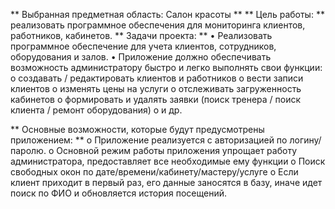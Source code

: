 ** Выбранная предметная область: Салон красоты **
** Цель работы: ** реализовать программное обеспечения для мониторинга клиентов, работников, кабинетов.
** Задачи проекта: **
•	Реализовать программное обеспечение для учета клиентов, сотрудников, оборудования и залов.
•	Приложение должно обеспечивать возможность администратору быстро и легко выполнять свои функции:
o	создавать / редактировать клиентов и работников
o	вести записи клиентов
o	изменять цены на услуги
o	отслеживать загруженность кабинетов
o	формировать и удалять заявки (поиск тренера / поиск клиента / ремонт оборудования)
o	и др.

** Основные возможности, которые будут предусмотрены приложением: **
o	Приложение реализуется с авторизацией по логину/паролю.
o	Основной режим работы приложения упрощает работу администратора, предоставляет все необходимые ему функции
o	Поиск свободных окон по дате/времени/кабинету/мастеру/услуге
o	Если клиент приходит в первый раз, его данные заносятся в базу, иначе идет поиск по ФИО и обновляется история посещений.





